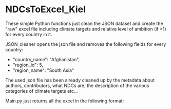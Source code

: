# NDCsToExcel_Kiel


These simple Python functions just clean the JSON dataset and create the "raw" excel file including climate targets and relative level of ambition (if >1)
for every country in it. 

JSON_cleaner opens the json file and removes the following fields for every country:
  - "country_name": "Afghanistan",
  - "region_id": 5,
  - "region_name": "South Asia"
  
The used json file has been already cleaned up by the metadata about authors, contributors, what NDCs are, the description of the various categories of climate targets etc...

Main.py just returns all the excel in the following format:

